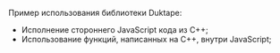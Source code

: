 Пример использования библиотеки Duktape: 

* Исполнение стороннего JavaScript кода из C++;
* Использование функций, написанных на C++, внутри JavaScript;
